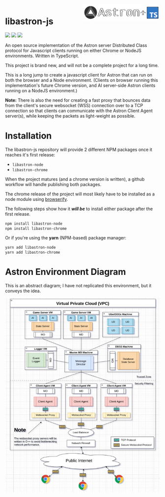<img src="docs/libastron-js.png" align="right" width="50%"/>

libastron-js
==========

![](https://img.shields.io/github/issues-pr-closed/Max-Rodriguez/libastron-js) ![](https://img.shields.io/github/last-commit/Max-Rodriguez/libastron-js) ![](https://img.shields.io/github/license/Max-Rodriguez/libastron-js)

An open source implementation of the Astron server Distributed Class protocol for Javascript clients running on either Chrome or NodeJS environments. Written in TypeScript.

This project is brand new, and will not be a complete project for a long time.

This is a long jump to create a javascript client for Astron that can run on both the browser and a Node environment. (Clients on browser running this implementation's future Chrome version, and AI server-side Astron clients running on a NodeJS environment.)

**Note:** There is also the need for creating a fast proxy that bounces data from the client's secure websocket (WSS) connection over to a TCP connection so that clients can communicate with the Astron Client Agent server(s), while keeping the packets as light-weight as possible.

Installation
==========

The libastron-js repository will provide 2 different NPM packages once it reaches it's first release:
- `libastron-node`
- `libastron-chrome`

When the project matures (and a chrome version is written), a github workflow will handle publishing both packages.

The chrome release of the project will most likely have to be installed as a node module using [browserify](https://browserify.org/).

The following steps show how it _**will be**_ to install either package after the first release.
```shell
npm install libastron-node
npm install libastron-chrome
```

Or if you're using the **yarn** (NPM-based) package manager:
```shell
yarn add libastron-node
yarn add libastron-chrome
```

Astron Environment Diagram
==========

This is an abstract diagram; I have not replicated this environment, but it conveys the idea.

![Astron Development Environment Diagram](docs/astron-production-diagram.png)
